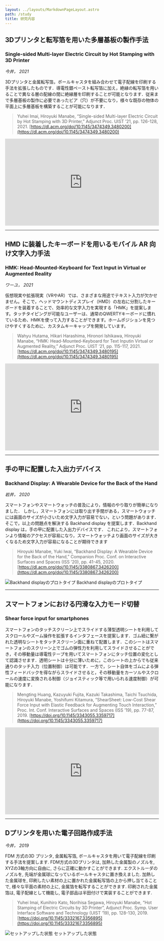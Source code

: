 ```yaml
---
layout: ../layouts/MarkdownPageLayout.astro
path: /study
title: 研究内容
---
```


## 3Dプリンタと転写箔を用いた多層基板の製作手法

### Single-sided Multi-layer Electric Circuit by Hot Stamping with 3D Printer

_今井， 2021_

3Dプリンタと金属転写箔，ボールキャスタを組み合わせて電子配線を印刷する手法を拡張したものです．導電性銀ペースト転写箔に加え，絶縁の転写箔を用いることで異なる層の配線の間に絶縁層を印刷することが可能となります．従来まで多層基板の製作に必要であったビア（穴）が不要になり，様々な既存の物体の平面上に多層基板を構築することが可能になります．

> Yuhei Imai, Hiroyuki Manabe, “Single-sided Multi-layer Electric Circuit by Hot Stamping with 3D Printer,” Adjunct Proc. UIST ’21, pp. 126-128, 2021.
> [https://dl.acm.org/doi/10.1145/3474349.3480200](https://dl.acm.org/doi/10.1145/3474349.3480200)

<iframe
  title="Single-sided Multi-layer Electric Circuit by Hot Stamping with 3D Printer"
  src="https://www.youtube.com/embed/8zmFLT_XwHQ?feature=oembed"
  frameborder="0"
  allow="accelerometer; autoplay; clipboard-write; encrypted-media; gyroscope; picture-in-picture; web-share"
  referrerpolicy="strict-origin-when-cross-origin"
  allowfullscreen=""
  style="width: 100%; aspect-ratio: 16/9;"
></iframe>

---

## HMD に装着したキーボードを用いるモバイル AR 向け文字入力手法

### HMK: Head-Mounted-Keyboard for Text Input in Virtual or Augmented Reality

_ワーユ， 2021_

仮想現実や拡張現実（VRやAR）では、さまざまな用途でテキスト入力が欠かせません。そこで，ヘッドマウントディスプレイ（HMD）の左右に分割したキーボードを装着することで、効率的な文字入力を実現する「HMK」を提案します。タッチタイピングが可能なユーザーは、通常のQWERTYキーボードに慣れているため、HMKを使って入力することができます。ホームポジションを見つけやすくするために、カスタムキーキャップを開発しています。

> Wahyu Hutama, Hikari Harashima, Hironori Ishikawa, Hiroyuki Manabe, “HMK: Head-Mounted-Keyboard for Text Inputin Virtual or Augmented Reality,” Adjunct Proc. UIST ’21, pp. 115-117, 2021.
> [https://dl.acm.org/doi/10.1145/3474349.3480195](https://dl.acm.org/doi/10.1145/3474349.3480195)

<iframe
  loading="lazy"
  title="HMK: Head-Mounted-Keyboard for Text Input in Virtual or Augmented Reality"
  src="https://www.youtube.com/embed/0Biw8adTIZo?feature=oembed"
  frameborder="0"
  allow="accelerometer; autoplay; clipboard-write; encrypted-media; gyroscope; picture-in-picture; web-share"
  referrerpolicy="strict-origin-when-cross-origin"
  allowfullscreen=""
  style="width: 100%; aspect-ratio: 16/9;"
></iframe>

---

## 手の甲に配置した入出力デバイス

### Backhand Display: A Wearable Device for the Back of the Hand

_岩井， 2020_

スマートフォンやスマートウォッチの普及により，情報のやり取りが簡単になりました．
しかし，スマートフォンには取り出す手間がある，スマートウォッチには画面のサイズが小さいため文字入力が容易でない，という問題があります．
そこで，以上の問題点を解決する Backhand display を提案します．Backhand display は，手の甲に配置した入出力デバイスです．
これにより，スマートフォンより情報のアクセスが容易になり，スマートウォッチより画面のサイズが大きくなるため文字入力が容易になることが期待できます

> Hiroyuki Manabe, Yuki Iwai, “Backhand Display: A Wearable Device for the Back of the Hand,” Companion Proc. Conf. on Interactive Surfaces and Spaces (ISS ’20), pp. 41-45, 2020.
> [https://dl.acm.org/doi/10.1145/3380867.3426200](https://dl.acm.org/doi/10.1145/3380867.3426200)

![Backhand displayのプロトタイプ](/study/backhand_display.webp)
Backhand displayのプロトタイプ

---

## スマートフォンにおける円滑な入力モード切替

### Shear force input for smartphones

スマートフォンのタッチスクリーン上でスライドする薄型透明シートを利用してスクロールやズーム操作を拡張するインタフェースを提案します．ゴム紐に繋がれた透明なシートをタッチスクリーン面に重ねて配置します．このシートはスマートフォンのスクリーン上でゴムの弾性力を利用してスライドさせることができ，その移動量は導電性テープを用いてスマートフォンにタッチ位置の変化として認識させます．透明シートは十分に薄いために，このシートの上からでも従来通りのタッチ入力（位置制御）は可能です．一方で，シート自体をゴムによる弾性フィードバックを得ながらスライドさせると，その移動量をカーソルやスクロールの速度に変換される制御（ジョイスティック等で用いられる速度制御）が可能になります．

> Mengting Huang, Kazuyuki Fujita, Kazuki Takashima, Taichi Tsuchida, Hiroyuki Manabe, Yoshifumi Kitamura, “ShearSheet: Low-Cost Shear Force Input with Elastic Feedback for Augmenting Touch Interaction,” Proc. Int. Conf. Interactive Surfaces and Spaces (ISS ’19), pp. 77-87, 2019.
> [https://doi.org/10.1145/3343055.3359717](https://doi.org/10.1145/3343055.3359717)

<iframe loading="lazy" title="ShearSheet: Low-Cost Shear Force Input with Elastic Feedback for Augmenting Touch Interaction"  src="https://www.youtube.com/embed/feYEDAu0h5M?feature=oembed" frameborder="0" allow="accelerometer; autoplay; clipboard-write; encrypted-media; gyroscope; picture-in-picture; web-share" referrerpolicy="strict-origin-when-cross-origin" allowfullscreen="" 
  style="width: 100%; aspect-ratio: 16/9;"></iframe>

---

## Dプリンタを用いた電子回路作成手法

_今井， 2019_

FDM 方式の3D プリンタ, 金属転写箔, ボールキャスタを用いて電子配線を印刷する手法を提案します. FDM方式の3Dプリンタは, 加熱した金属製のノズルを, XYZの3軸方向に自由に, さらに正確に動かすことができます. エクストルーダのノズルを, 先端が金属球になっているボールキャスタに置き換えました. 加熱した金属球を, 印刷したい素材の上に置かれた金属転写箔の上から押し当てることで, 様々な平面の素材の上に, 金属箔を転写することができます. 印刷された金属箔は, 電子配線として機能し, 電子部品は半田付けで実装することができます.

> Yuhei Imai, Kunihiro Kato, Norihisa Segawa, Hiroyuki Manabe, “Hot Stamping of Electric Circuits by 3D Printer”, Adjunct Proc. Symp. User Interface Software and Technology (UIST ’19), pp. 128-130, 2019.
> [https://doi.org/10.1145/3332167.3356895](https://doi.org/10.1145/3332167.3356895)

![セットアップした状態](/study/imai2019.webp)
セットアップした状態
